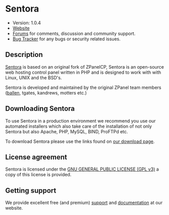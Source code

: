 # Sentora

* Version: 1.0.4
* [Website](http://sentora.org/)
* [Forums](http://forums.sentora.org/) for comments, discussion and community support.
* [Bug Tracker](https://github.com/sentora/sentora-core/issues) for any bugs or security related issues.

## Description

[Sentora](http://sentora.org) is based on an original fork of ZPanelCP, Sentora is an open-source web hosting control panel written in PHP and is designed to work with with Linux, UNIX and the BSD's.

Sentora is developed and maintained by the original ZPanel team members ([ballen](http://bobbyallen.me), tgates, kandrews, motters etc.)

## Downloading Sentora

To use Sentora in a production environment we recommend you use our automated installers which also take care of the installation of not only Sentora but also Apache, PHP, MySQL, BIND, ProFTPd etc.

To download Sentora please use the links found on [our download page](http://sentora.org/download/).

## License agreement

Sentora is licensed under the [GNU GENERAL PUBLIC LICENSE (GPL v3)](LICENSE.md) a copy of this license is provided.

## Getting support

We provide excellent free (and premium) [support](http://sentora.org/support/) and [documentation](http://docs.sentora.org/?node=23) at our website.
